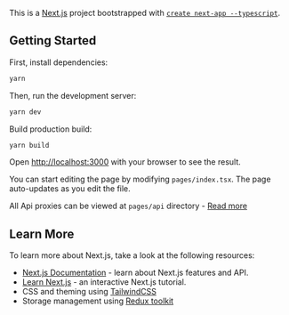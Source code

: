 This is a [Next.js](https://nextjs.org/) project bootstrapped with [`create next-app --typescript`](https://github.com/vercel/next.js/tree/canary/packages/create-next-app).

## Getting Started

First, install dependencies:

```bash
yarn
```

Then, run the development server:
```bash
yarn dev
```

Build production build:
```bash
yarn build
```

Open [http://localhost:3000](http://localhost:3000) with your browser to see the result.

You can start editing the page by modifying `pages/index.tsx`. The page auto-updates as you edit the file.

All Api proxies can be viewed at `pages/api` directory - [Read more](https://nextjs.org/docs/api-routes/dynamic-api-routes)

## Learn More

To learn more about Next.js, take a look at the following resources:

- [Next.js Documentation](https://nextjs.org/docs) - learn about Next.js features and API.
- [Learn Next.js](https://nextjs.org/learn) - an interactive Next.js tutorial.
- CSS and theming using [TailwindCSS](https://tailwindcss.com/)
- Storage management using [Redux toolkit](https://redux-toolkit.js.org/introduction/getting-started)


